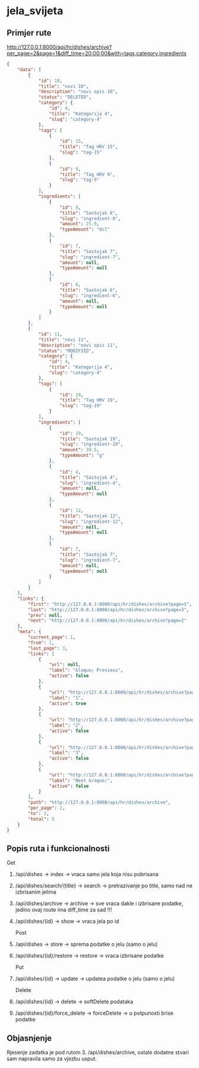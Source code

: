 # jela_svijeta

## Primjer rute
http://127.0.0.1:8000/api/hr/dishes/archive?per_page=2&page=1&diff_time=20:00:00&with=tags,category,ingredients

```json
{
    "data": [
        {
            "id": 10,
            "title": "novi 10",
            "description": "novi opis 10",
            "status": "DELETED",
            "category": {
                "id": 4,
                "title": "Kategorija 4",
                "slug": "category-4"
            },
            "tags": [
                {
                    "id": 15,
                    "title": "Tag HRV 15",
                    "slug": "tag-15"
                },
                {
                    "id": 9,
                    "title": "Tag HRV 9",
                    "slug": "tag-9"
                }
            ],
            "ingredients": [
                {
                    "id": 8,
                    "title": "Sastojak 8",
                    "slug": "ingredient-8",
                    "amount": 25.9,
                    "typeAmount": "dcl"
                },
                {
                    "id": 7,
                    "title": "Sastojak 7",
                    "slug": "ingredient-7",
                    "amount": null,
                    "typeAmount": null
                },
                {
                    "id": 6,
                    "title": "Sastojak 6",
                    "slug": "ingredient-6",
                    "amount": null,
                    "typeAmount": null
                }
            ]
        },
        {
            "id": 11,
            "title": "novi 11",
            "description": "novi opis 11",
            "status": "MODIFIED",
            "category": {
                "id": 4,
                "title": "Kategorija 4",
                "slug": "category-4"
            },
            "tags": [
                {
                    "id": 19,
                    "title": "Tag HRV 19",
                    "slug": "tag-19"
                }
            ],
            "ingredients": [
                {
                    "id": 19,
                    "title": "Sastojak 19",
                    "slug": "ingredient-19",
                    "amount": 39.5,
                    "typeAmount": "g"
                },
                {
                    "id": 4,
                    "title": "Sastojak 4",
                    "slug": "ingredient-4",
                    "amount": null,
                    "typeAmount": null
                },
                {
                    "id": 12,
                    "title": "Sastojak 12",
                    "slug": "ingredient-12",
                    "amount": null,
                    "typeAmount": null
                },
                {
                    "id": 7,
                    "title": "Sastojak 7",
                    "slug": "ingredient-7",
                    "amount": null,
                    "typeAmount": null
                }
            ]
        }
    ],
    "links": {
        "first": "http://127.0.0.1:8000/api/hr/dishes/archive?page=1",
        "last": "http://127.0.0.1:8000/api/hr/dishes/archive?page=3",
        "prev": null,
        "next": "http://127.0.0.1:8000/api/hr/dishes/archive?page=2"
    },
    "meta": {
        "current_page": 1,
        "from": 1,
        "last_page": 3,
        "links": [
            {
                "url": null,
                "label": "&laquo; Previous",
                "active": false
            },
            {
                "url": "http://127.0.0.1:8000/api/hr/dishes/archive?page=1",
                "label": "1",
                "active": true
            },
            {
                "url": "http://127.0.0.1:8000/api/hr/dishes/archive?page=2",
                "label": "2",
                "active": false
            },
            {
                "url": "http://127.0.0.1:8000/api/hr/dishes/archive?page=3",
                "label": "3",
                "active": false
            },
            {
                "url": "http://127.0.0.1:8000/api/hr/dishes/archive?page=2",
                "label": "Next &raquo;",
                "active": false
            }
        ],
        "path": "http://127.0.0.1:8000/api/hr/dishes/archive",
        "per_page": 2,
        "to": 2,
        "total": 5
    }
}
```

## Popis ruta i funkcionalnosti
   Get
1. /api/dishes  ->  index -> vraca samo jela koja nisu pobrisana
2. /api/dishes/search/{title} ->  search ->  pretrazivanje po title, samo nad ne izbrisanim jelima
3. /api/dishes/archive  -> archive  -> sve vraca dakle i izbrisane podatke, jedino ovaj route ima diff_time za sad !!!
4. /api/dishes/{id}  ->  show  -> vraca jela po id

    Post
5. /api/dishes  ->  store  ->  sprema podatke o jelu (samo o jelu)
6. /api/dishes/{id}/restore  ->  restore  ->  vraca izbrisane podatke

    Put
7. /api/dishes/{id}  ->  update  ->  updatea podatke o jelu (samo o jelu)

    Delete
8. /api/dishes/{id}  ->  delete  -> softDelete podataka
9. /api/dishes/{id}/force_delete  ->  forceDelete  ->  u potpunosti brise podatke

## Objasnjenje
Rjesenje zadatka je pod rutom 3. /api/dishes/archive, ostale dodatne stvari sam napravila samo za vjezbu usput.
